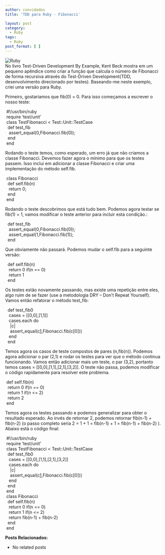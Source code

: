 ```yaml
---
author: convidados
title: 'TDD para Ruby - Fibonacci'

layout: post
category:
  - Ruby
tags:
  - Ruby
post_format: [ ]
---
```

![Ruby][1]  
No livro Test-Driven Development By Example, Kent Beck mostra em um pequeno apêndice como criar a função que calcula o número de Fibonacci de forma recursiva através do Test-Driven Development(TDD, desenvolvimento direcionado por testes). Baseando-me neste exemplo, criei uma versão para Ruby.

Primeiro, gostariamos que fib(0) = 0. Para isso começamos a escrever o nosso teste:

 #!/usr/bin/ruby  
 require ‘test/unit’  
 class TestFibonacci < Test::Unit::TestCase  
  def test_fib  
   assert_equal(0,Fibonacci.fib(0));  
  end  
 end

Rodando o teste temos, como esperado, um erro já que não criamos a classe Fibonacci. Devemos fazer agora o mínimo para que os testes passem. Isso inclui em adicionar a classe Fibonacci e criar uma implementação do método self.fib.

 class Fibonacci  
  def self.fib(n)  
   return 0;  
  end  
 end

Rodando o teste descobrimos que está tudo bem. Podemos agora testar se fib(1) = 1, vamos modificar o teste anterior para incluir esta condição.:

  def test_fib  
   assert_equal(0,Fibonacci.fib(0));  
   assert_equal(1,Fibonacci.fib(1));  
  end

Que obviamente não passará. Podemos mudar o self.fib para a seguinte versão:

  def self.fib(n)  
   return 0 if(n == 0)  
   return 1  
  end

Os testes estão novamente passando, mas existe uma repetição entre eles, algo ruim de se fazer (use a metodologia DRY – Don’t Repeat Yourself). Vamos então refatorar o método test_fib:

  def test_fib0  
   cases = [[0,0],[1,1]]  
   cases.each do  
    |c|  
    assert_equal(c[1],Fibonacci.fib(c[0]))  
   end  
  end

Temos agora os casos de teste compostos de pares (n,fib(n)). Podemos agora adicionar o par (2,1) e rodar os testes para ver que o método continua funcionando. Vamos então adicionar mais um teste, o par (3,2), portanto temos cases = [[0,0],[1,1],[2,1],[3,2]]. O teste não passa, podemos modificar o código rapidamente para resolver este problema.

 def self.fib(n)  
  return 0 if(n == 0)  
  return 1 if(n <= 2)  
  return 2  
 end

Temos agora os testes passando e podemos generalizar para obter o resultado esperado. Ao invés de retornar 2, podemos retornar fib(n-1) + fib(n-2) (o passo completo seria 2 = 1 + 1 = fib(n-1) + 1 = fib(n-1) + fib(n-2) ). Abaixo está o código final:

 #!/usr/bin/ruby  
 require ‘test/unit’  
 class TestFibonacci < Test::Unit::TestCase  
  def test_fib0  
   cases = [[0,0],[1,1],[2,1],[3,2]]  
   cases.each do  
    |c|  
    assert_equal(c[1],Fibonacci.fib(c[0]))  
   end  
  end  
 end  
 class Fibonacci  
  def self.fib(n)  
   return 0 if(n == 0)  
   return 1 if(n <= 2)  
   return fib(n-1) + fib(n-2)  
  end  
 end

**Posts Relacionados:** 
*   No related posts












 [1]: http://vidageek.net/wp-content/uploads/2008/01/ruby.thumbnail.jpg





